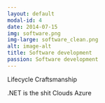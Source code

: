 ```yaml
---
layout: default
modal-id: 4
date: 2014-07-15
img: software.png
img-large: software_clean.png
alt: image-alt
title: Software development
passion: Software development
---
```

Lifecycle
Craftsmanship

.NET is the shit
Clouds
Azure